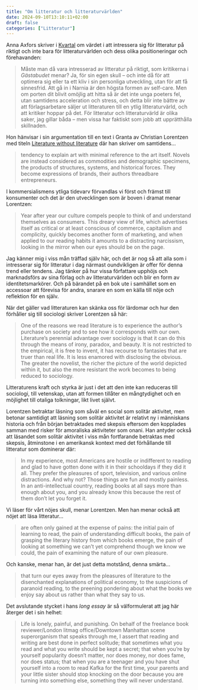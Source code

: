 ```yaml
---
title: "Om litteratur och litteraturvärlden"
date: 2024-09-10T13:10:11+02:00
draft: false
categories: ["Litteratur"]
---
```


Anna Axfors skriver i [Kvartal](/pdfs/axfors2024.pdf) om värdet i att intressera sig för litteratur på riktigt och inte bara för litteraturvärlden och dess olika positioneringar och förehavanden:

> Måste man då vara intresserad av litteratur på riktigt, som kritikerna i *Gästabudet* menar? Ja, för sin egen skull – och inte då för att optimera sig eller ta ett kliv i sin personliga utveckling, utan för att få sinnesfrid. Att gå in i Narnia är den högsta formen av self-care. Men om porten dit blivit omöjlig att hitta så är det inte unga poeters fel, utan samtidens acceleration och stress, och detta blir inte bättre av att förlagsarbetare säljer ut litteraturen till en ytlig litteraturvärld, och att kritiker hoppar på det. För litteratur och litteraturvärld är olika saker, jag gillar båda – men vissa har faktiskt som jobb att upprätthålla skillnaden.

Hon hänvisar i sin argumentation till en text i Granta av Christian Lorentzen med titeln [Literature without literature](https://archive.fo/0j3xW) där han skriver om samtidens...

> tendency to explain art with minimal reference to the art itself. Novels are instead considered as commodities and demographic specimens, the products of structures, systems, and historical forces. They become expressions of brands, their authors threadbare entrepreneurs. 

I kommersialismens ytliga tidevarv förvandlas vi först och främst till konsumenter och det är den utvecklingen som är boven i dramat menar Lorentzen:

> Year after year our culture compels people to think of and understand themselves as consumers. This dreary view of life, which advertises itself as critical or at least conscious of commerce, capitalism and complicity, quickly becomes another form of marketing, and when applied to our reading habits it amounts to a distracting narcissism, looking in the mirror when our eyes should be on the page.

Jag känner mig i viss mån träffad själv här, och det är nog så att alla som i intresserar sig för litteratur i dag närmast oundvikligen är offer för denna trend eller tendens. Jag tänker på hur vissa författare upphöjs och marknadsförs av sina förlag och av litteraturvärlden och blir en form av identitetsmarkörer. Och på bärandet på en bok ute i samhället som en accessoar att förevisa för andra, snarare en som en källa till nöje och reflektion för en själv. 

När det gäller vad litteraturen kan skänka oss för lärdomar och hur den förhåller sig till sociologi skriver Lorentzen så här:

> One of the reasons we read literature is to experience the author’s purchase on society and to see how it corresponds with our own. Literature’s perennial advantage over sociology is that it can do this through the means of irony, paradox, and beauty. It is not restricted to the empirical, it is free to invent, it has recourse to fantasies that are truer than real life. It is less enamored with disclosing the obvious. The greater the novelist, the richer the picture of the world depicted within it, but also the more resistant the work becomes to being reduced to sociology.

Litteraturens kraft och styrka är just i det att den inte kan reduceras till sociologi, till vetenskap, utan att formen tillåter en mångtydighet och en möjlighet till otaliga tolkningar, likt livet självt.

Lorentzen betraktar läsning som såväl en social som solitär aktivitet, men betonar samtidigt att läsning som solitär aktivitet är relativt ny i människans historia och från början betraktades med skepsis eftersom den kopplades samman med risker för amoraliska aktiviteter som onani. Han antyder också att läsandet som solitär aktivitet i viss mån fortfarande betraktas med skepsis, åtminstone i en amerikansk kontext med det förhållande till litteratur som dominerar där: 

> In my experience, most Americans are hostile or indifferent to reading and glad to have gotten done with it in their schooldays if they did it all. They prefer the pleasures of sport, television, and various online distractions. And why not? Those things are fun and mostly painless. In an anti-intellectual country, reading books at all says more than enough about you, and you already know this because the rest of them don’t let you forget it.

Vi läser för vårt nöjes skull, menar Lorentzen. Men han menar också att nöjet att läsa litteratur...

> are often only gained at the expense of pains: the initial pain of learning to read, the pain of understanding difficult books, the pain of grasping the literary history from which books emerge, the pain of looking at something we can’t yet comprehend though we know we could, the pain of examining the nature of our own pleasure. 

Och kanske, menar han, är det just detta motstånd, denna smärta...

> that turn our eyes away from the pleasures of literature to the disenchanted explanations of political economy, to the suspicions of paranoid reading, to the preening pondering about what the books we enjoy say about us rather than what they say to us.

Det avslutande stycket i hans *long essay* är så välformulerat att jag här återger det i sin helhet:

> Life is lonely, painful, and punishing. On behalf of the freelance book reviewer/London litmag office/Downtown Manhattan scene superorganism that speaks through me, I assert that reading and writing are best done in perfect solitude; that sometimes what you read and what you write should be kept a secret; that when you’re by yourself popularity doesn’t matter, nor does money, nor does fame, nor does status; that when you are a teenager and you have shut yourself into a room to read Kafka for the first time, your parents and your little sister should stop knocking on the door because you are turning into something else, something they will never understand.

